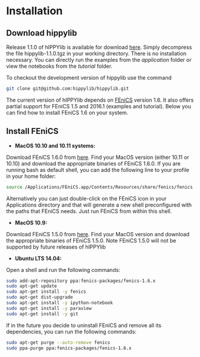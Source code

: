 # Installation

## Download hippylib

Release 1.1.0 of hIPPYlib is available for download [here](https://goo.gl/pDb10B).
Simply decompress the file hippylib-1.1.0.tgz in your working directory. There is no installation necessary.
You can directly run the examples from the *application* folder or view the notebooks from the *tutorial* folder. 

To checkout the development version of hippylib use the command

```sh
git clone git@github.com:hippylib/hippylib.git 
``` 

The current version of hIPPYlib depends on [FEniCS](http://fenicsproject.org/) version 1.6.
It also offers partial support for FEniCS 1.5 and 2016.1 (examples and tutorial).
Below you can find how to install FEniCS 1.6 on your system.

## Install FEniCS

- **MacOS 10.10 and 10.11 systems:**

Download FEniCS 1.6.0 from [here](https://fenicsproject.org/download/osx_details.html).
Find  your  MacOS  version  (either  10.11  or  10.10)  and  download  the appropriate  binaries  of  FEniCS  1.6.0.
If  you  are  running bash as default shell, you can add the following line to your profile in your home folder:
```sh
source /Applications/FEniCS.app/Contents/Resources/share/fenics/fenics.conf
```

Alternatively you can just double-click on the FEniCS icon in your Applications directory and that will generate a new shell preconfigured with the paths that FEniCS needs. Just run FEniCS from within this shell.

- **MacOS 10.9:**

Download FEniCS 1.5.0 from [here](http://fenicsproject.org/download/older_releases.html#older-releases).
Find  your  MacOS  version and  download  the appropriate  binaries  of  FEniCS  1.5.0.
Note FEniCS 1.5.0 will not be supported by future releases of hIPPYlib

- **Ubuntu LTS 14.04:**

Open a shell and run the following commands:

```sh
sudo add-apt-repository ppa:fenics-packages/fenics-1.6.x
sudo apt-get update
sudo apt-get install -y fenics
sudo apt-get dist-upgrade
sudo apt-get install -y ipython-notebook
sudo apt-get install -y paraview
sudo apt-get install -y git
```
  
If in the future you decide to uninstall FEniCS and remove all its dependencies, you can run the following commands:
```sh
sudo apt-get purge --auto-remove fenics
sudo ppa-purge ppa:fenics-packages/fenics-1.6.x
```
    

